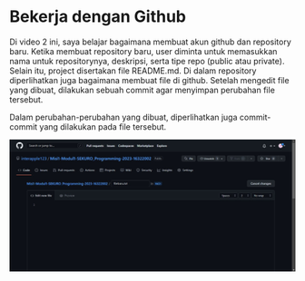 # Bekerja dengan Github

Di video 2 ini, saya belajar bagaimana membuat akun github dan repository baru. Ketika membuat repository baru, user diminta untuk memasukkan nama untuk repositorynya, deskripsi, serta tipe repo (public atau private). Selain itu, project disertakan file README.md. Di dalam repository diperlihatkan juga bagaimana membuat file di github. Setelah mengedit file yang dibuat, dilakukan sebuah commit agar menyimpan perubahan file tersebut.

Dalam perubahan-perubahan yang dibuat, diperlihatkan juga commit-commit yang dilakukan pada file tersebut.

![Nyobain github](nyobain_git2.jpg "Nyobain github")

